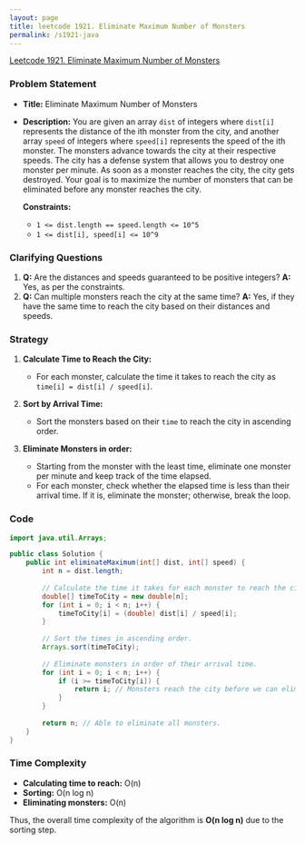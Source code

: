```yaml
---
layout: page
title: leetcode 1921. Eliminate Maximum Number of Monsters
permalink: /s1921-java
---
```

[Leetcode 1921. Eliminate Maximum Number of Monsters](https://algoadvance.github.io/algoadvance/l1921)
### Problem Statement
- **Title:** Eliminate Maximum Number of Monsters
- **Description:** 
    You are given an array `dist` of integers where `dist[i]` represents the distance of the ith monster from the city, and another array `speed` of integers where `speed[i]` represents the speed of the ith monster. The monsters advance towards the city at their respective speeds. The city has a defense system that allows you to destroy one monster per minute. As soon as a monster reaches the city, the city gets destroyed. Your goal is to maximize the number of monsters that can be eliminated before any monster reaches the city.
    
    **Constraints:**
    - `1 <= dist.length == speed.length <= 10^5`
    - `1 <= dist[i], speed[i] <= 10^9`

### Clarifying Questions
1. **Q:** Are the distances and speeds guaranteed to be positive integers?
   **A:** Yes, as per the constraints.
2. **Q:** Can multiple monsters reach the city at the same time?
   **A:** Yes, if they have the same time to reach the city based on their distances and speeds.

### Strategy
1. **Calculate Time to Reach the City:**
   - For each monster, calculate the time it takes to reach the city as `time[i] = dist[i] / speed[i]`.
   
2. **Sort by Arrival Time:**
   - Sort the monsters based on their `time` to reach the city in ascending order.

3. **Eliminate Monsters in order:**
   - Starting from the monster with the least time, eliminate one monster per minute and keep track of the time elapsed.
   - For each monster, check whether the elapsed time is less than their arrival time. If it is, eliminate the monster; otherwise, break the loop.

### Code

```java
import java.util.Arrays;

public class Solution {
    public int eliminateMaximum(int[] dist, int[] speed) {
        int n = dist.length;
        
        // Calculate the time it takes for each monster to reach the city.
        double[] timeToCity = new double[n];
        for (int i = 0; i < n; i++) {
            timeToCity[i] = (double) dist[i] / speed[i];
        }
        
        // Sort the times in ascending order.
        Arrays.sort(timeToCity);
        
        // Eliminate monsters in order of their arrival time.
        for (int i = 0; i < n; i++) {
            if (i >= timeToCity[i]) {
                return i; // Monsters reach the city before we can eliminate i-th monster.
            }
        }
        
        return n; // Able to eliminate all monsters.
    }
}
```

### Time Complexity
- **Calculating time to reach:** O(n)
- **Sorting:** O(n log n)
- **Eliminating monsters:** O(n)
  
Thus, the overall time complexity of the algorithm is **O(n log n)** due to the sorting step.